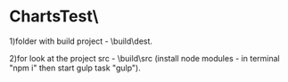 # ChartsTest\
1)folder with build project - \build\dest.

2)for look at the project src - \build\src (install node modules - in terminal "npm i" then start gulp task "gulp").
